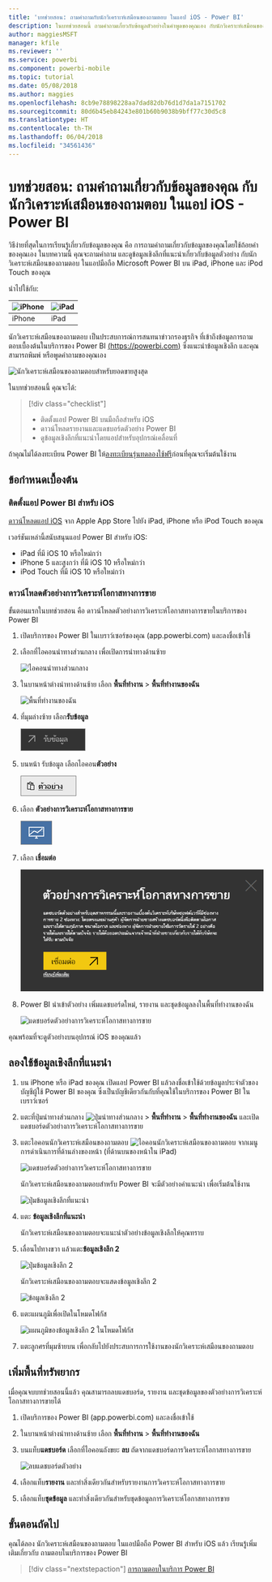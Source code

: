 ```yaml
---
title: 'บทช่วยสอน: ถามคำถามกับนักวิเคราะห์เสมือนของถามตอบ ในแอป iOS - Power BI'
description: ในบทช่วยสอนนี้ ถามคำถามเกี่ยวกับข้อมูลตัวอย่างในคำพูดของคุณเอง กับนักวิเคราะห์เสมือนของถามตอบ ในแอปมือถือ Power BI บนอุปกรณ์ iOS ของคุณ
author: maggiesMSFT
manager: kfile
ms.reviewer: ''
ms.service: powerbi
ms.component: powerbi-mobile
ms.topic: tutorial
ms.date: 05/08/2018
ms.author: maggies
ms.openlocfilehash: 8cb9e78898228aa7dad82db76d1d7da1a7151702
ms.sourcegitcommit: 80d6b45eb84243e801b60b9038b9bff77c30d5c8
ms.translationtype: HT
ms.contentlocale: th-TH
ms.lasthandoff: 06/04/2018
ms.locfileid: "34561436"
---
```

# <a name="tutorial-ask-questions-about-your-data-with-the-qa-virtual-analyst-in-ios-apps---power-bi"></a>บทช่วยสอน: ถามคำถามเกี่ยวกับข้อมูลของคุณ กับนักวิเคราะห์เสมือนของถามตอบ ในแอป iOS - Power BI

วิธีง่ายที่สุดในการเรียนรู้เกี่ยวกับข้อมูลของคุณ คือ การถามคำถามเกี่ยวกับข้อมูลของคุณโดยใช้ถ้อยคำของคุณเอง ในบทความนี้ คุณจะถามคำถาม และดูข้อมูลเชิงลึกที่แนะนำเกี่ยวกับข้อมูลตัวอย่าง กับนักวิเคราะห์เสมือนของถามตอบ ในแอปมือถือ Microsoft Power BI บน iPad, iPhone และ iPod Touch ของคุณ 

นำไปใช้กับ:

| ![iPhone](media/tutorial-mobile-apps-ios-qna/iphone-logo-50-px.png) | ![iPad](media/tutorial-mobile-apps-ios-qna/ipad-logo-50-px.png) |
|:--- |:--- |
| iPhone |iPad |

นักวิเคราะห์เสมือนของถามตอบ เป็นประสบการณ์การสนทนาข่าวกรองธุรกิจ ที่เข้าถึงข้อมูลการถามตอบเบื้องต้นในบริการของ Power BI [(https://powerbi.com)](https://powerbi.com) ซึ่งแนะนำข้อมูลเชิงลึก และคุณสามารถพิมพ์ หรือพูดคำถามของคุณเอง

![นักวิเคราะห์เสมือนของถามตอบสำหรับยอดขายสูงสุด](media/tutorial-mobile-apps-ios-qna/power-bi-ios-q-n-a-top-sale-intro.png)

ในบทช่วยสอนนี้ คุณจะได้:

> [!div class="checklist"]
> * ติดตั้งแอป Power BI บนมือถือสำหรับ iOS
> * ดาวน์โหลดรายงานและแดชบอร์ดตัวอย่าง Power BI
> * ดูข้อมูลเชิงลึกที่แนะนำโดยแอปสำหรับอุปกรณ์เคลื่อนที่

ถ้าคุณไม่ได้ลงทะเบียน Power BI ให้[ลงทะเบียนรุ่นทดลองใช้ฟรี](https://app.powerbi.com/signupredirect?pbi_source=web)ก่อนที่คุณจะเริ่มต้นใช้งาน

## <a name="prerequisites"></a>ข้อกำหนดเบื้องต้น

### <a name="install-the-power-bi-for-ios-app"></a>ติดตั้งแอป Power BI สำหรับ iOS
[ดาวน์โหลดแอป iOS](http://go.microsoft.com/fwlink/?LinkId=522062 "ดาวน์โหลดแอป iPhone") จาก Apple App Store ไปยัง iPad, iPhone หรือ iPod Touch ของคุณ

เวอร์ชันเหล่านี้สนับสนุนแอป Power BI สำหรับ iOS:
- iPad ที่มี iOS 10 หรือใหม่กว่า
- iPhone 5 และสูงกว่า ที่มี iOS 10 หรือใหม่กว่า 
- iPod Touch ที่มี iOS 10 หรือใหม่กว่า

### <a name="download-the-opportunity-analysis-sample"></a>ดาวน์โหลดตัวอย่างการวิเคราะห์โอกาสทางการขาย
ขั้นตอนแรกในบทช่วยสอน คือ ดาวน์โหลดตัวอย่างการวิเคราะห์โอกาสทางการขายในบริการของ Power BI

1. เปิดบริการของ Power BI ในเบราว์เซอร์ของคุณ (app.powerbi.com) และลงชื่อเข้าใช้

1. เลือกที่ไอคอนนำทางส่วนกลาง เพื่อเปิดการนำทางด้านซ้าย

    ![ไอคอนนำทางส่วนกลาง](media/tutorial-mobile-apps-ios-qna/power-bi-android-quickstart-global-nav-icon.png)

2. ในบานหน้าต่างนำทางด้านซ้าย เลือก **พื้นที่ทำงาน** > **พื้นที่ทำงานของฉัน**

    ![พื้นที่ทำงานของฉัน](media/tutorial-mobile-apps-ios-qna/power-bi-android-quickstart-my-workspace.png)

3. ที่มุมล่างซ้าย เลือก**รับข้อมูล**
   
    ![รับข้อมูล](media/tutorial-mobile-apps-ios-qna/power-bi-get-data.png)

3. บนหน้า รับข้อมูล เลือกไอคอน**ตัวอย่าง**
   
   ![ไอคอนตัวอย่าง](media/tutorial-mobile-apps-ios-qna/power-bi-samples-icon.png)

4. เลือก **ตัวอย่างการวิเคราะห์โอกาสทางการขาย**
 
    ![ตัวอย่างการวิเคราะห์โอกาสทางการขาย](media/tutorial-mobile-apps-ios-qna/power-bi-oa.png)
 
8. เลือก **เชื่อมต่อ**  
  
   ![ตัวอย่างการวิเคราะห์โอกาสทางการขาย - เชื่อมต่อ](media/tutorial-mobile-apps-ios-qna/opportunity-connect.png)
   
5. Power BI นำเข้าตัวอย่าง เพิ่มแดชบอร์ดใหม่, รายงาน และชุดข้อมูลลงในพื้นที่ทำงานของฉัน
   
   ![แดชบอร์ดตัวอย่างการวิเคราะห์โอกาสทางการขาย](media/tutorial-mobile-apps-ios-qna/power-bi-service-opportunity-sample.png)

คุณพร้อมที่จะดูตัวอย่างบนอุปกรณ์ iOS ของคุณแล้ว

## <a name="try-featured-insights"></a>ลองใช้ข้อมูลเชิงลึกที่แนะนำ
1. บน iPhone หรือ iPad ของคุณ เปิดแอป Power BI แล้วลงชื่อเข้าใช้ด้วยข้อมูลประจำตัวของบัญชีผู้ใช้ Power BI ของคุณ ซึ่งเป็นบัญชีเดียวกันกับที่คุณใช้ในบริการของ Power BI ในเบราว์เซอร์

1.  แตะที่ปุ่มนำทางส่วนกลาง ![ปุ่มนำทางส่วนกลาง](media/mobile-ipad-app-get-started/power-bi-iphone-global-nav-button.png) > **พื้นที่ทำงาน** > **พื้นที่ทำงานของฉัน** และเปิดแดชบอร์ดตัวอย่างการวิเคราะห์โอกาสทางการขาย

2. แตะไอคอนนักวิเคราะห์เสมือนของถามตอบ ![ไอคอนนักวิเคราะห์เสมือนของถามตอบ](media/tutorial-mobile-apps-ios-qna/power-bi-ios-q-n-a-icon.png) จากเมนูการดำเนินการที่ด้านล่างของหน้า (ที่ด้านบนของหน้าใน iPad)

     ![แดชบอร์ดตัวอย่างการวิเคราะห์โอกาสทางการขาย](media/tutorial-mobile-apps-ios-qna/power-bi-ios-qna-opportunity-analysis.png)

     นักวิเคราะห์เสมือนของถามตอบสำหรับ Power BI จะมีตัวอย่างคำแนะนำ เพื่อเริ่มต้นใช้งาน

     ![ปุ่มข้อมูลเชิงลึกที่แนะนำ](media/tutorial-mobile-apps-ios-qna/power-bi-ios-qna-suggest-insights.png)
3. แตะ **ข้อมูลเชิงลึกที่แนะนำ**

     นักวิเคราะห์เสมือนของถามตอบจะแนะนำตัวอย่างข้อมูลเชิงลึกให้คุณทราบ
4. เลื่อนไปทางขวา แล้วแตะ**ข้อมูลเชิงลึก 2**

    ![ปุ่มข้อมูลเชิงลึก 2](media/tutorial-mobile-apps-ios-qna/power-bi-ios-qna-suggest-insight-2.png)

     นักวิเคราะห์เสมือนของถามตอบจะแสดงข้อมูลเชิงลึก 2

    ![ข้อมูลเชิงลึก 2](media/tutorial-mobile-apps-ios-qna/power-bi-ios-qna-show-insight-2.png)
5. แตะแผนภูมิเพื่อเปิดในโหมดโฟกัส

    ![แผนภูมิของข้อมูลเชิงลึก 2 ในโหมดโฟกัส](media/tutorial-mobile-apps-ios-qna/power-bi-ios-qna-open-insight-2.png)
6. แตะลูกศรที่มุมซ้ายบน เพื่อกลับไปยังประสบการการใช้งานของนักวิเคราะห์เสมือนของถามตอบ

## <a name="clean-up-resources"></a>เพิ่มพื้นที่ทรัพยากร

เมื่อคุณจบบทช่วยสอนนี้แล้ว คุณสามารถลบแดชบอร์ด, รายงาน และชุดข้อมูลของตัวอย่างการวิเคราะห์โอกาสทางการขายได้

1. เปิดบริการของ Power BI (app.powerbi.com) และลงชื่อเข้าใช้

2. ในบานหน้าต่างนำทางด้านซ้าย เลือก **พื้นที่ทำงาน** > **พื้นที่ทำงานของฉัน**

3. บนแท็บ**แดชบอร์ด** เลือกที่ไอคอนถังขยะ **ลบ** ถัดจากแดชบอร์ดการวิเคราะห์โอกาสทางการขาย

    ![ลบแดชบอร์ดตัวอย่าง](media/tutorial-mobile-apps-ios-qna/power-bi-service-delete-opportunity-sample.png)

4. เลือกแท็บ**รายงาน** และทำสิ่งเดียวกันสำหรับรายงานการวิเคราะห์โอกาสทางการขาย

5. เลือกแท็บ**ชุดข้อมูล** และทำสิ่งเดียวกันสำหรับชุดข้อมูลการวิเคราะห์โอกาสทางการขาย


## <a name="next-steps"></a>ขั้นตอนถัดไป

คุณได้ลอง นักวิเคราะห์เสมือนของถามตอบ ในแอปมือถือ Power BI สำหรับ iOS แล้ว เรียนรู้เพิ่มเติมเกี่ยวกับ ถามตอบในบริการของ Power BI
> [!div class="nextstepaction"]
> [การถามตอบในบริการ Power BI](power-bi-q-and-a.md)

